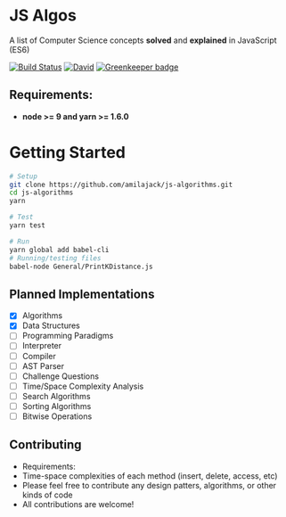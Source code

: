 JS Algos
============
A list of Computer Science concepts **solved** and **explained** in JavaScript (ES6)

[![Build Status](https://travis-ci.org/amilajack/js-algorithms.svg?branch=master)](https://travis-ci.org/amilajack/js-algorithms)
[![David](https://img.shields.io/david/dev/amilajack/js-algorithms.svg?maxAge=86400)](https://david-dm.org/amilajack/js-algorithms?type=dev) [![Greenkeeper badge](https://badges.greenkeeper.io/amilajack/js-algorithms.svg)](https://greenkeeper.io/)

## Requirements:
* **node >= 9 and yarn >= 1.6.0**

# Getting Started
```bash
# Setup
git clone https://github.com/amilajack/js-algorithms.git
cd js-algorithms
yarn

# Test
yarn test

# Run
yarn global add babel-cli
# Running/testing files
babel-node General/PrintKDistance.js
```

## Planned Implementations
- [x] Algorithms
- [x] Data Structures
- [ ] Programming Paradigms
- [ ] Interpreter
- [ ] Compiler
- [ ] AST Parser
- [ ] Challenge Questions
- [ ] Time/Space Complexity Analysis
- [ ] Search Algorithms
- [ ] Sorting Algorithms
- [ ] Bitwise Operations

## Contributing
* Requirements:
 * Time-space complexities of each method (insert, delete, access, etc)
* Please feel free to contribute any design patters, algorithms, or other kinds of code
* All contributions are welcome!
